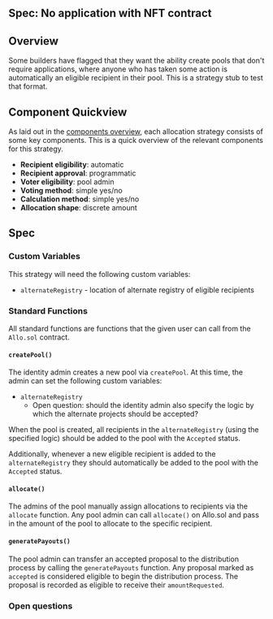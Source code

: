 Spec: No application with NFT contract
---------------------------------

## Overview 
Some builders have flagged that they want the ability create pools that don't require applications, where anyone who has taken some action is automatically an eligible recipient in their pool. This is a strategy stub to test that format. 

## Component Quickview
As laid out in the [components overview](https://docs.google.com/document/d/1qoOP07oMKzUCyfb4HbnyeD6ZYEQa004i5Zwqoy7-Ox8/edit), each allocation strategy consists of some key components. This is a quick overview of the relevant components for this strategy.
- **Recipient eligibility**: automatic
- **Recipient approval**: programmatic
- **Voter eligibility**: pool admin
- **Voting method**: simple yes/no
- **Calculation method**: simple yes/no
- **Allocation shape**: discrete amount

## Spec
### Custom Variables
This strategy will need the following custom variables:
- `alternateRegistry` - location of alternate registry of eligible recipients

### Standard Functions
All standard functions are functions that the given user can call from the `Allo.sol` contract.
#### `createPool()`
The identity admin creates a new pool via `createPool`. At this time, the admin can set the following custom variables:
- `alternateRegistry`
    - Open question: should the identity admin also specify the logic by which the alternate projects should be accepted?

When the pool is created, all recipients in the `alternateRegistry` (using the specified logic) should be added to the pool with the `Accepted` status.

Additionally, whenever a new eligible recipient is added to the `alternateRegistry` they should automatically be added to the pool with the `Accepted` status.

#### `allocate()`
The admins of the pool manually assign allocations to recipients via the `allocate` function. Any pool admin can call `allocate()` on Allo.sol and pass in the amount of the pool to allocate to the specific recipient.

#### `generatePayouts()`
The pool admin can transfer an accepted proposal to the distribution process by calling the `generatePayouts` function. Any proposal marked as `accepted` is considered eligible to begin the distribution process. The proposal is recorded as eligible to receive their `amountRequested`. 

### Open questions